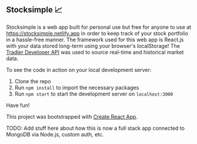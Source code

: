 ## Stocksimple 📈

Stocksimple is a web app built for personal use but free for anyone to use at https://stocksimple.netlify.app in order to keep track of your stock portfolio in a hassle-free manner.
The framework used for this web app is React.js with your data stored long-term using your browser's localStorage!
The [Tradier Developer API](https://developer.tradier.com/) was used to source real-time and historical market data.

To see the code in action on your local development server:

1. Clone the repo
2. Run `npm install` to import the necessary packages
3. Run `npm start` to start the development server on `localhost:3000`

Have fun!

This project was bootstrapped with [Create React App](https://github.com/facebook/create-react-app).

TODO:
Add stuff here about how this is now a full stack app connected to MongoDB via Node.js, custom auth, etc.
